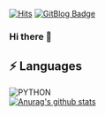 [![Hits](https://hits.seeyoufarm.com/api/count/incr/badge.svg?url=https%3A%2F%2Fgithub.com%2Fhuhji&count_bg=%2379C83D&title_bg=%23555555&icon=&icon_color=%23E7E7E7&title=hits&edge_flat=false)](https://hits.seeyoufarm.com)
[![GitBlog Badge](https://img.shields.io/badge/GitBlog-blueviolet?style=flat&logo=GitHub&logoColor=white&link=https://huhji.github.io/)](https://huhji.github.io/)

### Hi there 👋

## ⚡ Languages
![PYTHON](https://img.shields.io/badge/PYTHON-★★★★☆-0696D7?style=flat&logo=Python&logoColor=white) \
[![Anurag's github stats](https://github-readme-stats.vercel.app/api?username=huhji&count_private=true&show_icons=true)](https://github.com/anuraghazra/github-readme-stats)


<!--
**huhji/huhji** is a ✨ _special_ ✨ repository because its `README.md` (this file) appears on your GitHub profile.

Here are some ideas to get you started:

- 🔭 I’m currently working on ...
- 🌱 I’m currently learning ...
- 👯 I’m looking to collaborate on ...
- 🤔 I’m looking for help with ...
- 💬 Ask me about ...
- 📫 How to reach me: ...
- 😄 Pronouns: ...
- ⚡ Fun fact: ...
-->
